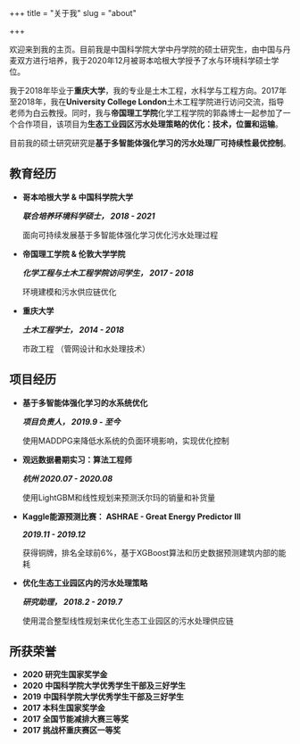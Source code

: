 +++
title = "关于我"
slug = "about"

+++

欢迎来到我的主页。目前我是中国科学院大学中丹学院的硕士研究生，由中国与丹麦双方进行培养，我于2020年12月被哥本哈根大学授予了水与环境科学硕士学位。

我于2018年毕业于**重庆大学**，我的专业是土木工程，水科学与工程方向。2017年至2018年，我在**University College London**土木工程学院进行访问交流，指导老师为白云教授。同时，我与**帝国理工学院**化学工程学院的郭淼博士一起参加了一个合作项目，该项目为**生态工业园区污水处理策略的优化：技术，位置和运输**。

目前我的硕士研究研究是**基于多智能体强化学习的污水处理厂可持续性最优控制**。

## 教育经历

- **哥本哈根大学 & 中国科学院大学** 

  ***联合培养环境科学硕士， 2018 - 2021***

  面向可持续发展基于多智能体强化学习优化污水处理过程

- **帝国理工学院 & 伦敦大学学院**

  ***化学工程与土木工程学院访问学生， 2017 - 2018***

  环境建模和污水供应链优化

- **重庆大学**

  ***土木工程学士， 2014 - 2018***

  市政工程 （管网设计和水处理技术）

## 项目经历

- **基于多智能体强化学习的水系统优化**

  ***项目负责人， 2019.9 - 至今***

  使用MADDPG来降低水系统的负面环境影响，实现优化控制

- **观远数据暑期实习：算法工程师**

  ***杭州 2020.07 - 2020.08***

  使用LightGBM和线性规划来预测沃尔玛的销量和补货量

- **Kaggle能源预测比赛： ASHRAE - Great Energy Predictor III**

  ***2019.11 - 2019.12***

  获得铜牌，排名全球前6%，基于XGBoost算法和历史数据预测建筑内部的能耗

- **优化生态工业园区内的污水处理策略**

  ***研究助理， 2018.2 - 2019.7***

  使用混合整型线性规划来优化生态工业园区的污水处理供应链

## 所获荣誉

- **2020 研究生国家奖学金**
- **2020 中国科学院大学优秀学生干部及三好学生**
- **2019 中国科学院大学优秀学生干部及三好学生**
- **2017 本科生国家奖学金**
- **2017 全国节能减排大赛三等奖**
- **2017 挑战杯重庆赛区一等奖**

